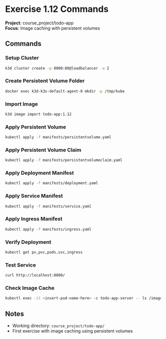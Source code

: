 # Exercise 1.12 Commands

**Project**: course_project/todo-app  
**Focus**: Image caching with persistent volumes

## Commands

### Setup Cluster
```bash
k3d cluster create -p 8080:80@loadbalancer -a 2
```

### Create Persistent Volume Folder
```bash
docker exec k3d-k3s-default-agent-0 mkdir -p /tmp/kube
```

### Import Image
```bash
k3d image import todo-app:1.12
```

### Apply Persistent Volume
```bash
kubectl apply -f manifests/persistentvolume.yaml
```

### Apply Persistent Volume Claim
```bash
kubectl apply -f manifests/persistentvolumeclaim.yaml
```

### Apply Deployment Manifest
```bash
kubectl apply -f manifests/deployment.yaml
```

### Apply Service Manifest
```bash
kubectl apply -f manifests/service.yaml
```

### Apply Ingress Manifest
```bash
kubectl apply -f manifests/ingress.yaml
```

### Verify Deployment
```bash
kubectl get pv,pvc,pods,svc,ingress
```

### Test Service
```bash
curl http://localhost:8080/
```

### Check Image Cache
```bash
kubectl exec -it <insert-pod-name-here> -c todo-app-server -- ls /images
```

## Notes
- Working directory: `course_project/todo-app/`
- First exercise with image caching using persistent volumes
